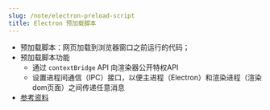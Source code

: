 ```yaml
---
slug: /note/electron-preload-script
title: Electron 预加载脚本
---
```

- 预加载脚本：网页加载到浏览器窗口之前运行的代码；
- 预加载脚本功能
	- 通过 `contextBridge` API 向渲染器公开特权API
	- 设置进程间通信（IPC）接口，以便主进程（Electron）和渲染进程（渲染dom页面）之间传递任意消息
- [参考资料](https://electron.nodejs.cn/docs/latest/tutorial/tutorial-preload)
